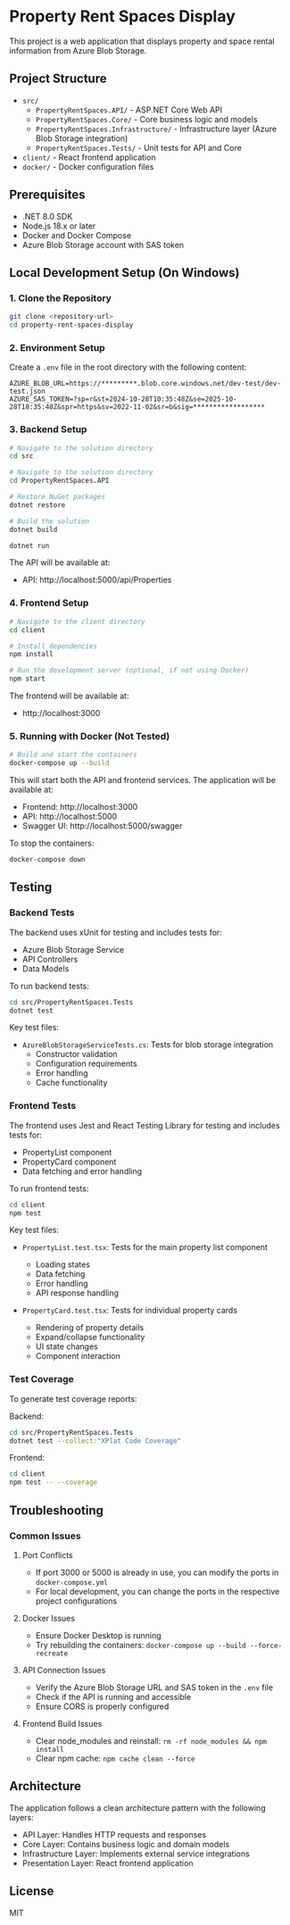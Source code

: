# Property Rent Spaces Display

This project is a web application that displays property and space rental information from Azure Blob Storage.

## Project Structure

- `src/`
  - `PropertyRentSpaces.API/` - ASP.NET Core Web API
  - `PropertyRentSpaces.Core/` - Core business logic and models
  - `PropertyRentSpaces.Infrastructure/` - Infrastructure layer (Azure Blob Storage integration)
  - `PropertyRentSpaces.Tests/` - Unit tests for API and Core
- `client/` - React frontend application
- `docker/` - Docker configuration files

## Prerequisites

- .NET 8.0 SDK
- Node.js 18.x or later
- Docker and Docker Compose
- Azure Blob Storage account with SAS token

## Local Development Setup (On Windows)

### 1. Clone the Repository
```bash
git clone <repository-url>
cd property-rent-spaces-display
```

### 2. Environment Setup

Create a `.env` file in the root directory with the following content:
```
AZURE_BLOB_URL=https://*********.blob.core.windows.net/dev-test/dev-test.json
AZURE_SAS_TOKEN=?sp=r&st=2024-10-28T10:35:48Z&se=2025-10-28T18:35:48Z&spr=https&sv=2022-11-02&sr=b&sig=******************
```

### 3. Backend Setup

```bash
# Navigate to the solution directory
cd src

# Navigate to the solution directory
cd PropertyRentSpaces.API

# Restore NuGet packages
dotnet restore

# Build the solution
dotnet build

dotnet run
```

The API will be available at:
- API: http://localhost:5000/api/Properties
<!-- - Swagger UI: http://localhost:5000/swagger/index.html -->

### 4. Frontend Setup

```bash
# Navigate to the client directory
cd client

# Install dependencies
npm install

# Run the development server (optional, if not using Docker)
npm start
```

The frontend will be available at:
- http://localhost:3000

### 5. Running with Docker (Not Tested)

```bash
# Build and start the containers
docker-compose up --build
```

This will start both the API and frontend services. The application will be available at:
- Frontend: http://localhost:3000
- API: http://localhost:5000
- Swagger UI: http://localhost:5000/swagger

To stop the containers:
```bash
docker-compose down
```

## Testing

### Backend Tests
The backend uses xUnit for testing and includes tests for:
- Azure Blob Storage Service
- API Controllers
- Data Models

To run backend tests:
```bash
cd src/PropertyRentSpaces.Tests
dotnet test
```

Key test files:
- `AzureBlobStorageServiceTests.cs`: Tests for blob storage integration
  - Constructor validation
  - Configuration requirements
  - Error handling
  - Cache functionality

### Frontend Tests
The frontend uses Jest and React Testing Library for testing and includes tests for:
- PropertyList component
- PropertyCard component
- Data fetching and error handling

To run frontend tests:
```bash
cd client
npm test
```

Key test files:
- `PropertyList.test.tsx`: Tests for the main property list component
  - Loading states
  - Data fetching
  - Error handling
  - API response handling

- `PropertyCard.test.tsx`: Tests for individual property cards
  - Rendering of property details
  - Expand/collapse functionality
  - UI state changes
  - Component interaction

### Test Coverage
To generate test coverage reports:

Backend:
```bash
cd src/PropertyRentSpaces.Tests
dotnet test --collect:"XPlat Code Coverage"
```

Frontend:
```bash
cd client
npm test -- --coverage
```

## Troubleshooting

### Common Issues

1. Port Conflicts
   - If port 3000 or 5000 is already in use, you can modify the ports in `docker-compose.yml`
   - For local development, you can change the ports in the respective project configurations

2. Docker Issues
   - Ensure Docker Desktop is running
   - Try rebuilding the containers: `docker-compose up --build --force-recreate`

3. API Connection Issues
   - Verify the Azure Blob Storage URL and SAS token in the `.env` file
   - Check if the API is running and accessible
   - Ensure CORS is properly configured

4. Frontend Build Issues
   - Clear node_modules and reinstall: `rm -rf node_modules && npm install`
   - Clear npm cache: `npm cache clean --force`

## Architecture

The application follows a clean architecture pattern with the following layers:
- API Layer: Handles HTTP requests and responses
- Core Layer: Contains business logic and domain models
- Infrastructure Layer: Implements external service integrations
- Presentation Layer: React frontend application

## License

MIT
